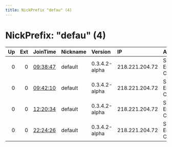```yaml
---
title: NickPrefix "defau" (4)
---
```


# NickPrefix: "defau" (4)

|   Up |   Ext | JoinTime                                                                                            | Nickname   | Version       | IP             | AS                               | CC   |   ORp |   Dirp | OS      | Contact   |   eFamMembers |
|-----:|------:|:----------------------------------------------------------------------------------------------------|:-----------|:--------------|:---------------|:---------------------------------|:-----|------:|-------:|:--------|:----------|--------------:|
|    0 |     0 | [09:38:47](https://metrics.torproject.org/rs.html#details/360A02B623FF7097ED6D540361E51BF2D0D1A948) | default    | 0.3.4.2-alpha | 218.221.204.72 | So-net Entertainment Corporation | jp   | 48591 |      0 | Windows | None      |             1 |
|    0 |     0 | [09:42:10](https://metrics.torproject.org/rs.html#details/0B0687345E82E2DAD457C0CDEADE5E5DA89AD760) | default    | 0.3.4.2-alpha | 218.221.204.72 | So-net Entertainment Corporation | jp   | 48591 |      0 | Windows | None      |             1 |
|    0 |     0 | [12:20:34](https://metrics.torproject.org/rs.html#details/1906907F79C337DFD7A1C2E4EF757CB03E54470E) | default    | 0.3.4.2-alpha | 218.221.204.72 | So-net Entertainment Corporation | jp   | 48591 |      0 | Windows | None      |             1 |
|    0 |     0 | [22:24:26](https://metrics.torproject.org/rs.html#details/48B2D0DC7623EFC62DFFCF29262458EA3B2B7205) | default    | 0.3.4.2-alpha | 218.221.204.72 | So-net Entertainment Corporation | jp   | 48591 |      0 | Windows | None      |             1 |
